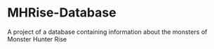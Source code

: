 # MHRise-Database
A project of a database containing information about the monsters of Monster Hunter Rise
